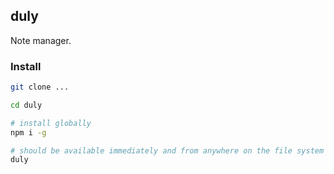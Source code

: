 ## duly

Note manager.

### Install

```sh
git clone ...

cd duly

# install globally
npm i -g

# should be available immediately and from anywhere on the file system
duly
```
